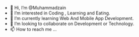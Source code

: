 - 👋 Hi, I’m @Muhammadzain
- 👀 I’m interested in Coding , Learning and Eating.
- 🌱 I’m currently learning Web And Mobile App Development.
- 💞️ I’m looking to collaborate on Development or Technology.
- 📫 How to reach me ...
<!---
Muhammadzain2023/Muhammadzain2023 is a ✨ special ✨ repository because its `README.md` (this file) appears on your GitHub profile.
--->
